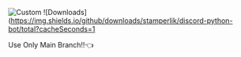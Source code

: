 ![Custom](https://img.shields.io/badge/downloads-23-8A2BE2)
![Downloads](https://img.shields.io/github/downloads/stamperlik/discord-python-bot/total?cacheSeconds=1


Use Only Main Branch!!👈

